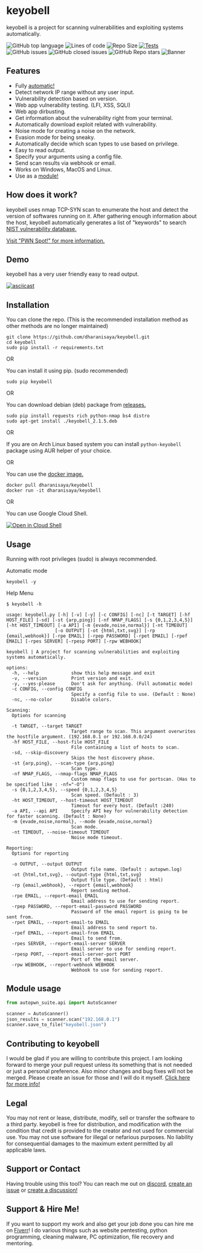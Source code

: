 # keyobell

keyobell is a project for scanning vulnerabilities and exploiting systems automatically.

![GitHub top language](https://img.shields.io/github/languages/top/dharanisaya/AutoPWN-Suite)
![Lines of code](https://img.shields.io/tokei/lines/github/dharanisaya/AutoPWN-Suite)
![Repo Size](https://img.shields.io/github/repo-size/dharanisaya/AutoPWN-Suite)
[![Tests](https://github.com/dharanisaya/AutoPWN-Suite/actions/workflows/tests.yml/badge.svg)](https://github.com/dharanisaya/AutoPWN-Suite/actions/workflows/tests.yml)
![GitHub issues](https://img.shields.io/github/issues-raw/dharanisaya/AutoPWN-Suite)
![GitHub closed issues](https://img.shields.io/github/issues-closed-raw/dharanisaya/AutoPWN-Suite)
![GitHub Repo stars](https://img.shields.io/github/stars/dharanisaya/AutoPWN-Suite?style=social)
![Banner](https://raw.githubusercontent.com/dharanisaya/AutoPWN-Suite/main/images/banner.png)


## Features
- Fully [automatic!](#usage)
- Detect network IP range without any user input. 
- Vulnerability detection based on version.
- Web app vulnerability testing. (LFI, XSS, SQLI)
- Web app dirbusting.
- Get information about the vulnerability right from your terminal.
- Automatically download exploit related with vulnerability.
- Noise mode for creating a noise on the network.
- Evasion mode for being sneaky.
- Automatically decide which scan types to use based on privilege.
- Easy to read output.
- Specify your arguments using a config file.
- Send scan results via webhook or email.
- Works on Windows, MacOS and Linux.
- Use as a [module!](#module-usage)


## How does it work?

keyobell uses nmap TCP-SYN scan to enumerate the host and detect the version of softwares running on it. After gathering enough information about the host, keyobell automatically generates a list of "keywords" to search [NIST vulnerability database.](https://www.nist.gov/)

[Visit "PWN Spot!" for more information.](https://pwnspot.com/posts/keyobell/)


## Demo

keyobell has a very user friendly easy to read output.

[![asciicast](https://asciinema.org/a/509345.svg)](https://asciinema.org/a/509345)


## Installation

You can clone the repo. (This is the recommended installation method as other methods are no longer maintained)

```
git clone https://github.com/dharanisaya/keyobell.git
cd keyobell
sudo pip install -r requirements.txt
```

OR

You can install it using pip. (sudo recommended)

```
sudo pip keyobell
```

OR

You can download debian (deb) package from [releases.](https://github.com/dharanisaya/keyobell.git)

```
sudo pip install requests rich python-nmap bs4 distro
sudo apt-get install ./keyobell_2.1.5.deb
```

OR

If you are on Arch Linux based system you can install `python-keyobell` package using AUR helper of your choice.

OR

You can use the [docker image.](https://github.com/dharanisaya/keyobell.git)

```
docker pull dharanisaya/keyobell
docker run -it dharanisaya/keyobell
```

OR

You can use Google Cloud Shell.

[![Open in Cloud Shell](https://gstatic.com/cloudssh/images/open-btn.svg)](https://shell.cloud.google.com/cloudshell/editor?cloudshell_git_repo=https://github.com/dharanisaya/keyobell.git)


## Usage

Running with root privileges (sudo) is always recommended.

Automatic mode

```console
keyobell -y
```


Help Menu

```console
$ keyobell -h

usage: keyobell.py [-h] [-v] [-y] [-c CONFIG] [-nc] [-t TARGET] [-hf HOST_FILE] [-sd] [-st {arp,ping}] [-nf NMAP_FLAGS] [-s {0,1,2,3,4,5}] [-ht HOST_TIMEOUT] [-a API] [-m {evade,noise,normal}] [-nt TIMEOUT]
                  [-o OUTPUT] [-ot {html,txt,svg}] [-rp {email,webhook}] [-rpe EMAIL] [-rpep PASSWORD] [-rpet EMAIL] [-rpef EMAIL] [-rpes SERVER] [-rpesp PORT] [-rpw WEBHOOK]

keyobell | A project for scanning vulnerabilities and exploiting systems automatically.

options:
  -h, --help            show this help message and exit
  -v, --version         Print version and exit.
  -y, --yes-please      Don't ask for anything. (Full automatic mode)
  -c CONFIG, --config CONFIG
                        Specify a config file to use. (Default : None)
  -nc, --no-color       Disable colors.

Scanning:
  Options for scanning

  -t TARGET, --target TARGET
                        Target range to scan. This argument overwrites the hostfile argument. (192.168.0.1 or 192.168.0.0/24)
  -hf HOST_FILE, --host-file HOST_FILE
                        File containing a list of hosts to scan.
  -sd, --skip-discovery
                        Skips the host discovery phase.
  -st {arp,ping}, --scan-type {arp,ping}
                        Scan type.
  -nf NMAP_FLAGS, --nmap-flags NMAP_FLAGS
                        Custom nmap flags to use for portscan. (Has to be specified like : -nf="-O")
  -s {0,1,2,3,4,5}, --speed {0,1,2,3,4,5}
                        Scan speed. (Default : 3)
  -ht HOST_TIMEOUT, --host-timeout HOST_TIMEOUT
                        Timeout for every host. (Default :240)
  -a API, --api API     Specify API key for vulnerability detection for faster scanning. (Default : None)
  -m {evade,noise,normal}, --mode {evade,noise,normal}
                        Scan mode.
  -nt TIMEOUT, --noise-timeout TIMEOUT
                        Noise mode timeout.

Reporting:
  Options for reporting

  -o OUTPUT, --output OUTPUT
                        Output file name. (Default : autopwn.log)
  -ot {html,txt,svg}, --output-type {html,txt,svg}
                        Output file type. (Default : html)
  -rp {email,webhook}, --report {email,webhook}
                        Report sending method.
  -rpe EMAIL, --report-email EMAIL
                        Email address to use for sending report.
  -rpep PASSWORD, --report-email-password PASSWORD
                        Password of the email report is going to be sent from.
  -rpet EMAIL, --report-email-to EMAIL
                        Email address to send report to.
  -rpef EMAIL, --report-email-from EMAIL
                        Email to send from.
  -rpes SERVER, --report-email-server SERVER
                        Email server to use for sending report.
  -rpesp PORT, --report-email-server-port PORT
                        Port of the email server.
  -rpw WEBHOOK, --report-webhook WEBHOOK
                        Webhook to use for sending report.
```


## Module usage

```python
from autopwn_suite.api import AutoScanner

scanner = AutoScanner()
json_results = scanner.scan("192.168.0.1")
scanner.save_to_file("keyobell.json")
```


## Contributing to keyobell

I would be glad if you are willing to contribute this project. I am looking forward to merge your pull request unless its something that is not needed or just a personal preference. Also minor changes and bug fixes will not be merged. Please create an issue for those and I will do it myself. [Click here for more info!](https://github.com/dharanisaya/keyobell/blob/main/.github/CONTRIBUTING.md)


## Legal

You may not rent or lease, distribute, modify, sell or transfer the software to a third party. keyobell is free for distribution, and modification with the condition that credit is provided to the creator and not used for commercial use. You may not use software for illegal or nefarious purposes. No liability for consequential damages to the maximum extent permitted by all applicable laws.


## Support or Contact

Having trouble using this tool? You can reach me out on [discord](https://search.discordprofile.info/374953845438021635), [create an issue](https://github.com/dharanisaya/keyobell/issues/new/choose) or [create a discussion!](https://github.com/dharanisaya/keyobell/discussions)


## Support & Hire Me!

If you want to support my work and also get your job done you can hire me on [Fiverr](https://www.fiverr.com/kaangultekin)! I do various things such as website pentesting, python programming, cleaning malware, PC optimization, file recovery and mentoring.
